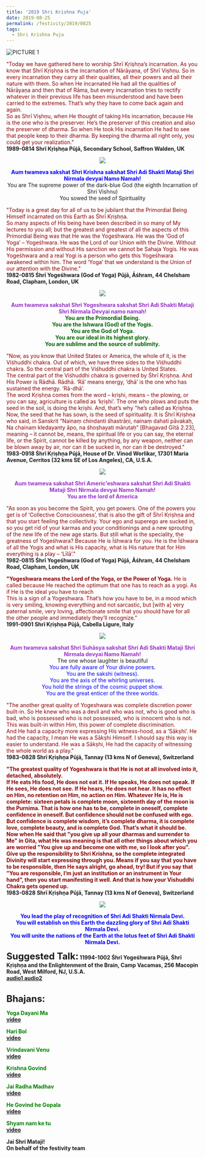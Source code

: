```yaml
---
title: '2019 Shri Krishna Puja'
date: 2019-08-25
permalink: /festivity/2019/0825
tags:
  - Shri Krishna Puja
---
```


![PICTURE 1](/images/image1.png)

<p>
<font color="DarkRed">"Today we have gathered here to worship Shrī Kṛiṣhṇa’s incarnation. As you know that Shrī Kṛiṣhṇa is the incarnation of Nārāyaṇa, of Shrī Viṣhṇu. So in every incarnation they carry all their qualities, all their powers and all their nature with them. So when He incarnated He had all the qualities of Nārāyaṇa and then that of Rāma, but every incarnation tries to rectify whatever in their previous life has been misunderstood and have been carried to the extremes. That’s why they have to come back again and again.<br>
So as Shrī Viṣhṇu, when He thought of taking His incarnation, because He is the one who is the preserver. He’s the preserver of this creation and also the preserver of dharma. So when He took His incarnation He had to see that people keep to their dharma. By keeping the dharma all right only, you could get your realization."</font><br>
<b>1989-0814 Shrī Kṛiṣhṇa Pūjā, Secondary School, Saffron Walden, UK</b>
</p>

<div style="text-align: center"><img src="/images/image35.png" /></div>

<p style="text-align:center;">
<font color="Blue"><b>Aum twameva sakshat Shri Krishna sakshat Shri Adi Shakti  Mataji Shri Nirmala devyai Namo Namah!</b></font><br>
You are The supreme power of the dark-blue God (the eighth Incarnation of Shri Vishnu)<br>
You sowed the seed of Spirituality<br>
</p>

<p>
<font color="DarkRed">"Today is a great day for all of us to be jubilant that the Primordial Being Himself incarnated on this Earth as Śhrī Kṛiṣhṇa.<br>
So many aspects of His being have been described in so many of My lectures to you all; but the greatest and greatest of all the aspects of this Primordial Being was that He was the Yogeśhwara. He was the ‘God of Yoga’ – Yogeśhwara. He was the Lord of our Union with the Divine. Without His permission and without His sanction we cannot be Sahaja Yogis. He was Yogeśhwara and a real Yogi is a person who gets this Yogeśhwara awakened within him. The word ‘Yoga’ that we understand is the Union of our attention with the Divine."</font><br>
<b>1982-0815 Śhrī Yogeśhwara (God of Yoga) Pūjā, Āśhram, 44 Chelsham Road, Clapham, London, UK</b>
</p>

<div style="text-align: center"><img src="/images/image36.png" /></div>

<p style="text-align:center;">
<font color="DarkOrchid";><b>Aum twameva sakshat Shri Yogeshwara sakshat Shri Adi Shakti Mataji Shri Nirmala Devyai namo namah!</b></font><br>
<font color="DarkGreen";><b>You are the Primordial Being.<br>
 You are the Ishwara (God) of the Yogis.<br>
You are the God of Yoga.<br>
You are our ideal in its highest glory.<br>
You are sublime and the source of sublimity.</b></font><br>
</p>

<p>
<font color="DarkRed">"Now, as you know that United States or America, the whole of it, is the Viśhuddhi chakra. Out of which, we have three sides to the Viśhuddhi chakra. So the central part of the Viśhuddhi chakra is United States.<br>
The central part of the Viśhuddhi chakra is governed by Śhrī Kṛiṣhṇa. And His Power is Rādhā. Rādhā. ‘Rā’ means energy, ‘dhā’ is the one who has sustained the energy. ‘Rā-dhā’.<br>
The word Kṛiṣhṇa comes from the word – kṛiṣhi, means – the plowing, or you can say, agriculture is called as ‘kṛiṣhi’. The one who plows and puts the seed in the soil, is doing the kṛiṣhi. And, that’s why "he’s called as Kṛiṣhṇa.<br>
Now, the seed that he has sown, is the seed of spirituality. It is Śhrī Kṛiṣhṇa who said, in Sanskrit “Nainaṃ chindanti śhastrāṇi, nainaṃ dahati pāvakaḥ, Na chainaṃ kledayanty āpo, na śhoṣhayati mārutaḥ” [Bhagavad Gītā 2.23], meaning – it cannot be, means, the spiritual life or you can say, the eternal life, or the Spirit, cannot be killed by anything, by any weapon, neither can be blown away by air, nor can it be sucked in, nor can it be destroyed."</font><br>
<b>1983-0918 Śhrī Kṛiṣhṇa Pūjā, House of Dr. Vinod Worlikar, 17301 Maria Avenue, Cerritos (32 kms SE of Los Angeles), CA, U.S.A.</b>
</p>

<div style="text-align: center"><img src="/images/image37.png" /></div>

<p style="color:DarkOrchid; text-align:center;">
<b>Aum twameva sakshat Shri Americ'eshwara sakshat Shri Adi Shakti Mataji Shri Nirmala devyai Namo Namah!<br>
You are the lord of America</b><br>
</p>

<p>
<font color="DarkRed">"As soon as you become the Spirit, you get powers. One of the powers you get is of ‘Collective Consciousness’, that is also the gift of Śhrī Kṛiṣhṇa and that you start feeling the collectivity. Your ego and superego are sucked in, so you get rid of your karmas and your conditionings and a new sprouting of the new life of the new age starts. But still what is the speciality, the greatness of Yogeśhwara? Because He is Īśhwara for you. He is the Īśhwara of all the Yogis and what is His capacity, what is His nature that for Him everything is a play – ‘Līlā’."</font><br>
<b>1982-0815 Śhrī Yogeśhwara (God of Yoga) Pūjā, Āśhram, 44 Chelsham Road, Clapham, London, UK</b>
</p>

<p>
<font color="DarkRed"><b>"Yogeshwara means the Lord of the Yoga, or the Power of Yoga.</b> He is called because He reached the optimum that one has to reach as a yogi. As if He is the ideal you have to reach<br>
This is a sign of a Yogeshwara. That’s how you have to be, in a mood which is very smiling, knowing everything and not sarcastic, but [with a] very paternal smile, very loving, affectionate smile that you should have for all the other people and immediately they’ll recognize."</font><br>
<b>1991-0901 Shrī Kṛiṣhṇa Pūjā,  Cabella Ligure, Italy</b>
</p>

<div style="text-align: center"><img src="/images/image38.png" /></div>

<p style="text-align:center;">
<font color="DarkOrchid";><b>Aum twameva sakshat Shri  Suhāsya sakshat Shri Adi Shakti Mataji Shri Nirmala devyai Namo Namah!</b></font><br>
The one whose laughter is beautiful<br>
<font color="Blue";>You are fully aware of Your divine powers.<br> 
You are the sakshi (witness).<br>
You are the axis of the whirling universes.<br> 
You hold the strings of the cosmic puppet show.<br>
You are the great enticer of the three worlds.</font><br>
</p>

<p>
<font color="DarkRed">"The another great quality of Yogeshwara was complete discretion power built-in. So He knew who was a devil and who was not, who is good who is bad, who is possessed who is not possessed, who is innocent who is not. This was built-in within Him, this power of complete discrimination.<br>
And He had a capacity more expressing His witness-hood, as a ‘Sākṣhi’. He had the capacity, I mean He was a Sākṣhi Himself. I should say this way is easier to understand. He was a Sākṣhi, He had the capacity of witnessing the whole world as a play."</font><br>
<b>1983-0828 Shrī Kṛiṣhṇa Pūjā, Tannay (13 kms N of Geneva), Switzerland</b>
</p>

<p>
<font color="DarkRed"><b>"The greatest quality of Yogeshwara is that He is not at all involved into it, detached, absolutely.<br>
If He eats His food, He does not eat it. If He speaks, He does not speak. If He sees, He does not see. If He hears, He does not hear. It has no effect on Him, no retention on Him, no action on Him. Whatever He is, He is complete: sixteen petals is complete moon, sixteenth day of the moon is the Purnima. That is how one has to be, complete in oneself, complete confidence in oneself. But confidence should not be confused with ego. But confidence is complete wisdom, it’s complete dharma, it is complete love, complete beauty, and is complete God. That’s what it should be.<br>
Now when He said that "you give up all your dharmas and surrender to Me" in Gita, what He was meaning is that all other things about which you are worried "You give up and become one with me, so I look after you". Give up the responsibility to Shri Krishna, so the complete integrated Divinity will start  expressing through you. Means if you say that you have to be responsible, then He says alright, go ahead, try! But if you say that ”You are responsible, I’m just an institution or an instrument in Your hand”, then you start manifesting it well. And that is how your Vishuddhi Chakra gets opened up.</font><br>
<b>1983-0828 Shrī Kṛiṣhṇa Pūjā, Tannay (13 kms N of Geneva), Switzerland</b>
</p>

<div style="text-align: center"><img src="/images/image39.png" /></div>

<p style="color:Blue; text-align:center;">
<b> You lead the play of recognition of Shri Adi Shakti Nirmala Devi.<br>
You will establish on this Earth the dazzling glory of Shri Adi Shakti Nirmala Devi.<br>
You will unite the nations of the Earth at the lotus feet of Shri Adi Shakti Nirmala Devi.</b><br>
</p>

<font size="+2"><b>Suggested Talk:</b></font> 11994-1002 Śhrī Yogeśhwara Pūjā, Śhrī Kṛiṣhṇa and the Enlightenment of the Brain, Camp Vacamas, 256 Macopin Road, West Milford, NJ, U.S.A.<br><a href="https://soundcloud.com/sahaja-library/1994-1002-shri-yogeshwara-puja-1"> audio1</a><a href="https://soundcloud.com/sahaja-library/1994-1002-shri-yogeshwara-puja-2"> audio2</a><br>

<br>
<font size="+2"><b>Bhajans:</b></font>

<p>
<font color="green"><b>Yoga Dayani Ma</b></font><br>
<a href="https://www.youtube.com/watch?v=2DGaLsROulg">video</a><br>
</p>

<p>
<font color="green"><b>Hari Bol</b></font><br>
<a href="https://www.youtube.com/watch?v=_-22CYddCmc">video</a><br>
</p>

<p>
<font color="green"><b>Vrindavani Venu</b></font><br>
<a href="https://www.youtube.com/watch?v=5FHWzkQAjcA">video</a><br>
</p>

<p>
<font color="green"><b>Krishna Govind</b></font><br>
<a href="https://www.youtube.com/watch?v=H_-4d_cwBjE">video</a><br>
</p>

<p>
<font color="green"><b>Jai Radha Madhav</b></font><br>
<a href="https://www.youtube.com/watch?v=HbA1jA7yMCA">video</a><br>
</p>

<p>
<font color="green"><b>He Govind he Gopala</b></font><br>
<a href="https://www.youtube.com/watch?v=-duFOybhebA">video</a><br>
</p>

<p>
<font color="green"><b>Shyam nam ke tu</b></font><br>
<a href="https://www.youtube.com/watch?v=ELo8z9CE-3Y">video</a><br>
</p>

Jai Shri Mataji!<br>
On behalf of the festivity team